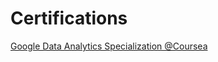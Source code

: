 # Certifications
[Google Data Analytics Specialization @Coursea](kateleecheng/Certifications/google-data-analytics.md)
